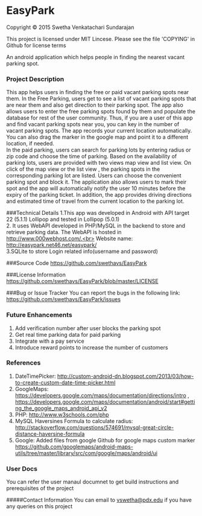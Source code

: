 # EasyPark
Copyright © 2015 Swetha Venkatachari Sundarajan

This project is licensed under MIT Lincese. Please see the file 'COPYING' in Github for license terms

An android application which helps people in finding the nearest vacant parking spot. 

### Project Description
This app helps users in finding the free or paid vacant parking spots near them. In the Free Parking, users get to see a list of vacant parking spots that are near them and also get direction to their parking spot. The app also allows users to enter the free parking spots found by them and populate the database for rest of the user community. Thus, if you are a user of this app and find vacant parking spots near you, you can key in the number of vacant parking spots. The app records your current location automatically. You can also drag the marker in the google map and point it to a different location, if needed.<BR>
 <t/><t/>        In the paid parking, users can search for parking lots by entering radius or zip code and choose the time of parking. Based on the availability of parking lots, users are provided with two views map view and list view. On click of the map view or the list view , the parking spots in the corresponding parking lot are listed. Users can choose the convenient parking spot and block it. The application also allows users to mark their spot and the app will automatically notify the user 10 minutes before the expiry of the parking ticket. In addition, the app provides driving directions and estimated time of travel from the current location to the parking lot.

###Technical Details
1.This app was  developed in  Android with API target 22 (5.1.1) Lollipop and tested in Lollipop (5.0.1) <br>
2. It uses WebAPI developed in PHP/MySQL in the backend to store and retrieve parking data. The WebAPI is hosted in http://www.000webhost.com/.<br>
 Website name: http://easypark.net46.net/easypark/ <br>
3.SQLite to store Login related info(username and password) 

###Source Code
https://github.com/swethavs/EasyPark

###License Information
https://github.com/swethavs/EasyPark/blob/master/LICENSE

###Bug or Issue Tracker 
You can report the bugs in the following link: https://github.com/swethavs/EasyPark/issues

### Future Enhancements
1. Add verification number after user blocks the parking  spot<BR>
2. Get real time parking data for paid parking<BR>
3. Integrate with a pay service<BR>
4. Introduce reward points to  increase the number of customers

### References
1. DateTimePicker: http://custom-android-dn.blogspot.com/2013/03/how-to-create-custom-date-time-picker.html <BR>
2. GoogleMaps: https://developers.google.com/maps/documentation/directions/intro ,<BR>
 https://developers.google.com/maps/documentation/android/start#getting_the_google_maps_android_api_v2<BR>
3. PHP: http://www.w3schools.com/php<BR>
4. MySQL Haversines Formula to calculate radius:<Br> http://stackoverflow.com/questions/574691/mysql-great-circle-distance-haversine-formula
5. Google: Added files from google Github for google maps custom marker
  https://github.com/googlemaps/android-maps-utils/tree/master/library/src/com/google/maps/android/ui


### User Docs
You can refer the user manaul documnet to get build instructions and prerequisites of the project

#####Contact Information
You can email to vswetha@pdx.edu if you have any queries on this project
